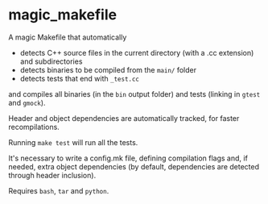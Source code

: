 # magic_makefile
A magic Makefile that automatically
- detects C++ source files in the current directory (with a .cc extension) and subdirectories
- detects binaries to be compiled from the `main/` folder
- detects tests that end with `_test.cc`

and compiles all binaries (in the `bin` output folder) and tests (linking in `gtest` and `gmock`).

Header and object dependencies are automatically tracked, for faster recompilations.

Running `make test` will run all the tests.

It's necessary to write a config.mk file, defining compilation flags and, if needed, extra object dependencies (by default, dependencies are detected through header inclusion).

Requires `bash`, `tar` and `python`.
